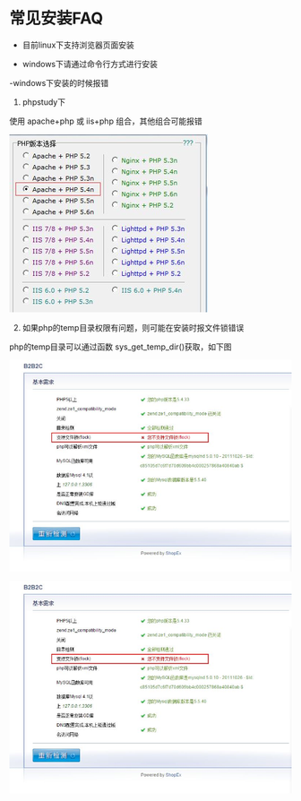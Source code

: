 # 常见安装FAQ

- 目前linux下支持浏览器页面安装

- windows下请通过命令行方式进行安装

-windows下安装的时候报错

1. phpstudy下

使用 apache+php 或 iis+php 组合，其他组合可能报错

<img src="images/01.JPG">


2. 如果php的temp目录权限有问题，则可能在安装时报文件锁错误

php的temp目录可以通过函数 sys_get_temp_dir()获取，如下图

<img src="images/02.JPG">

![](images/02.JPG)